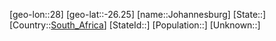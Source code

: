 ﻿---
location: [-26.25,28]
type: City
tags:
- geo/City


SpocWebEntityId: 31206
isDeleted: false
confidential: public

---
[geo-lon::28]
[geo-lat::-26.25]
[name::Johannesburg]
[State::]
[Country::[South_Africa](geo/Continent/Africa/South_Africa.md)]
[StateId::]
[Population::]
[Unknown::]

